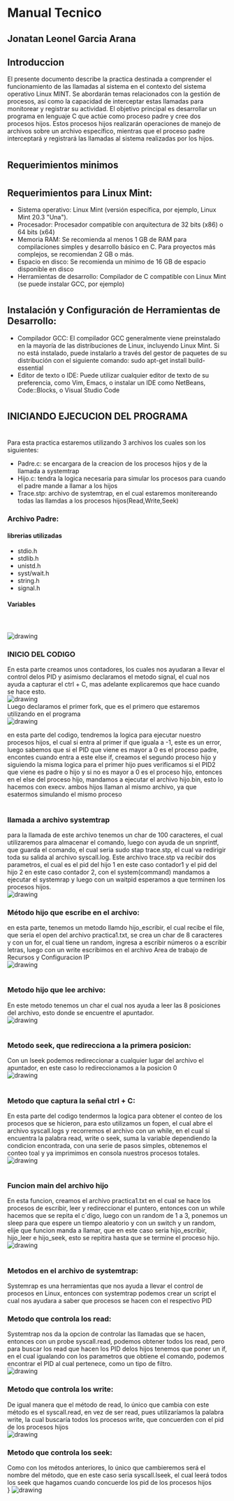 # Manual Tecnico
## Jonatan Leonel Garcia Arana
## Introduccion 
El presente documento describe la practica destinada a comprender el funcionamiento de las
llamadas al sistema en el contexto del sistema operativo Linux MINT. Se abordarán temas
relacionados con la gestión de procesos, así como la capacidad de interceptar estas llamadas
para monitorear y registrar su actividad.
El objetivo principal es desarrollar un programa en lenguaje C que actúe como proceso padre y
cree dos procesos hijos. Estos procesos hijos realizarán operaciones de manejo de archivos
sobre un archivo específico, mientras que el proceso padre interceptará y registrará las llamadas
al sistema realizadas por los hijos.
#
## Requerimientos minimos
#
## Requerimientos para Linux Mint:
- Sistema operativo: Linux Mint (versión específica, por ejemplo, Linux Mint 20.3 "Una").
- Procesador: Procesador compatible con arquitectura de 32 bits (x86) o 64 bits (x64)
- Memoria RAM: Se recomienda al menos 1 GB de RAM para compilaciones simples y
desarrollo básico en C. Para proyectos más complejos, se recomiendan 2 GB o más.
- Espacio en disco: Se recomienda un mínimo de 16 GB de espacio disponible en disco
- Herramientas de desarrollo: Compilador de C compatible con Linux Mint (se puede
instalar GCC, por ejemplo)
# 
## Instalación y Configuración de Herramientas de Desarrollo:
- Compilador GCC: El compilador GCC generalmente viene preinstalado en la mayoría de
las distribuciones de Linux, incluyendo Linux Mint. Si no está instalado, puede instalarlo
a través del gestor de paquetes de su distribución con el siguiente comando:
sudo apt-get install build-essential
- Editor de texto o IDE: Puede utilizar cualquier editor de texto de su preferencia, como
Vim, Emacs, o instalar un IDE como NetBeans, Code::Blocks, o Visual Studio Code
#
## INICIANDO EJECUCION DEL PROGRAMA
#
Para esta practica estaremos utilizando 3 archivos los cuales son los siguientes:
- Padre.c: se encargara de la creacion de los procesos hijos y de la llamada a systemtrap
- Hijo.c: tendra la logica necesaria para simular los procesos para cuando el padre mande a llamar a los hijos
- Trace.stp: archivo de systemtrap, en el cual estaremos monitereando todas las llamdas a los procesos hijos(Read,Write,Seek)
### Archivo Padre:
#### librerias utilizadas 
- stdio.h
- stdlib.h
- unistd.h
- syst/wait.h
- string.h
- signal.h
#### Variables
#
<br>
<img src="./Imagenes/variables.png" alt="drawing"/>

### INICIO DEL CODIGO

En esta parte creamos unos contadores, los cuales nos ayudaran a llevar el control delos PID y asimismo declaramos el metodo signal, el cual nos ayuda a capturar el ctrl + C, mas adelante explicaremos que hace cuando se hace esto.
<br>
<img src="./Imagenes/Inicio_padre.png" alt="drawing"/>
<br>
Luego declaramos el primer fork, que es el primero que estaremos utilizando en el programa
<br>
<img src="./Imagenes/logica_fork.png" alt="drawing" />

en esta parte del codigo, tendremos la logica para ejecutar nuestro procesos hijos, el cual si entra al primer if que iguala a -1, este es un error, luego sabemos que si el PID que viene es mayor a 0 es el proceso padre, encontes cuando entra a este else if, creamos el segundo proceso hijo y siguiendo la misma logica para el primer hijo pues verificamos si el PID2 que viene es padre o hijo y si no es mayor a 0 es el proceso hijo, entonces en el else del proceso hijo, mandamos a ejecutar el archivo hijo.bin, esto lo hacemos con execv. 
ambos hijos llaman al mismo archivo, ya que esatermos simulando el mismo proceso
#
### llamada a archivo systemtrap
para la llamada de este archivo tenemos un char de 100 caracteres, el cual utilizaremos para almacenar el comando, luego con ayuda de un snprintf, que guarda el comando, el cual seria sudo stap trace.stp, el cual va redirigir toda su salida al archivo syscall.log. Este archivo trace.stp va recibir dos parametros, el cual es el pid del hijo 1 en este caso contador1 y el pid del hijo 2 en este caso contador 2, con el system(command) mandamos a ejecutar el systemrap y luego con un waitpid esperamos a que terminen los procesos hijos.
<br>
<img src="./Imagenes/llamada_systemtrap.png" alt="drawing" />
### Método hijo que escribe en el archivo: 
en esta parte, tenemos un metodo llamdo hijo_escribir, el cual recibe el file, que seria el open del archivo practica1.txt, se crea un char de 8 caracteres y con un for, el cual tiene un random, ingresa a escribir números o a escribir letras, luego con un write escribimos en el archivo
Area de trabajo de Recursos y Configuracion IP
<br>
<img src="./Imagenes/hijo_escribir.png" alt="drawing">

#
### Metodo hijo que lee archivo:
En este metodo tenemos un char el cual nos ayuda a leer las 8 posiciones del archivo, esto donde se encuentre el apuntador.
<br>
<img src="./Imagenes/hijo_leer.png" alt="drawing" />

#
### Metodo seek, que redirecciona a la primera posicion:
Con un lseek podemos redireccionar a cualquier lugar del archivo el apuntador, en este caso lo redireccionamos a la posicion 0
<br>
<img src="./Imagenes/hijo_seek.png" alt="drawing" />

#
### Metodo que captura la señal ctrl + C:
En esta parte del codigo tendermos la logica para obtener el conteo de los procesos que se hicieron, para esto utilizamos un fopen, el cual abre el archivo syscall.logs y recorremos el archivo con un while, en el cual si encuentra la palabra read, write o seek, suma la variable dependiendo la condicion encontrada, con una serie de pasos simples, obtenemos el conteo toal y ya imprimimos en consola nuestros procesos totales.
<br>
<img src="./Imagenes/singint.png" alt="drawing" />

#
### Funcion main del archivo hijo
En esta funcion, creamos el archivo practica1.txt en el cual se hace los procesos de escribir, leer y redireccionar el puntero, entonces con un while hacemos que se repita el c´digo, luego con un random de 1 a 3, ponemos un sleep para que espere un tiempo aleatorio y con un switch y un random, elije que funcion manda a llamar, que en este caso seria hijo_escribir, hijo_leer e hijo_seek, esto se repitira hasta que se termine el proceso hijo.
<br>
<img src="./Imagenes/main_hijo.png" alt="drawing" />

#
### Metodos en el archivo de systemtrap:
Systemrap es una herramientas que nos ayuda a llevar el control de procesos en Linux, entonces con systemtrap podemos crear un script el cual nos ayudara a saber que procesos se hacen con el respectivo PID
### Metodo que controla los read:
Systemtrap nos da la opcion de controlar las llamadas que se hacen, entonces con un probe syscall.read, podemos obtener todos los read, pero para buscar los read que hacen los PID delos hijos tenemos que poner un if, en el cual igualando con los parametros que obtiene el comando, podemos encontrar el PID al cual pertenece, como un tipo de filtro.
<br>
<img src="./Imagenes/systemtrap_read.png" alt="drawing" />
<br>
### Metodo que controla los write:
De igual manera que el método de read, lo único que cambia con este método es
el syscall.read, en vez de ser read, pues utilizaríamos la palabra write, la cual
buscaría todos los procesos write, que concuerden con el pid de los procesos hijos
<br>
<img src="./Imagenes/systemtrap_write.png" alt="drawing" />
<br>
### Metodo que controla los seek:
Como con los métodos anteriores, lo único que cambieremos será el nombre del
método, que en este caso seria syscall.lseek, el cual leerá todos los seek que
hagamos cuando concuerde los pid de los procesos hijos
<br>}
<img src="./Imagenes/systemtrap_seek.png" alt="drawing" />



